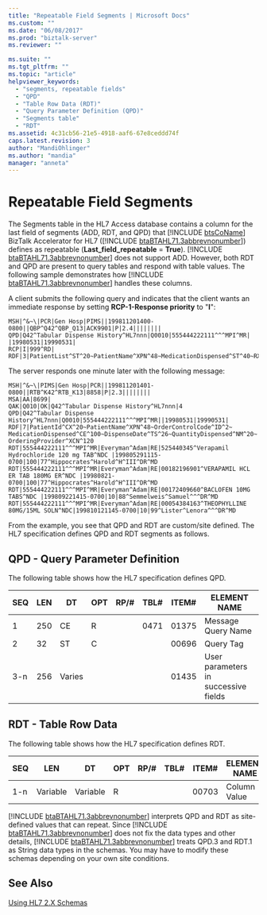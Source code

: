 ```yaml
---
title: "Repeatable Field Segments | Microsoft Docs"
ms.custom: ""
ms.date: "06/08/2017"
ms.prod: "biztalk-server"
ms.reviewer: ""

ms.suite: ""
ms.tgt_pltfrm: ""
ms.topic: "article"
helpviewer_keywords: 
  - "segments, repeatable fields"
  - "QPD"
  - "Table Row Data (RDT)"
  - "Query Parameter Definition (QPD)"
  - "Segments table"
  - "RDT"
ms.assetid: 4c31cb56-21e5-4918-aaf6-67e8ceddd74f
caps.latest.revision: 3
author: "MandiOhlinger"
ms.author: "mandia"
manager: "anneta"
---
```

# Repeatable Field Segments
The Segments table in the HL7 Access database contains a column for the last field of segments (ADD, RDT, and QPD) that [!INCLUDE [btsCoName](../../includes/btsconame-md.md)] BizTalk Accelerator for HL7 ([!INCLUDE [btaBTAHL71.3abbrevnonumber](../../includes/btabtahl71-3abbrevnonumber-md.md)]) defines as repeatable (<strong>Last_field_repeatable</strong> = <strong>True</strong>). [!INCLUDE [btaBTAHL71.3abbrevnonumber](../../includes/btabtahl71-3abbrevnonumber-md.md)] does not support ADD. However, both RDT and QPD are present to query tables and respond with table values. The following sample demonstrates how [!INCLUDE [btaBTAHL71.3abbrevnonumber](../../includes/btabtahl71-3abbrevnonumber-md.md)] handles these columns.  
  
 A client submits the following query and indicates that the client wants an immediate response by setting **RCP-1-Response priority** to "**I**":  
  
```  
MSH|^&~\|PCR|Gen Hosp|PIMS||199811201400-0800||QBP^Q42^QBP_Q13|ACK9901|P|2.4||||||||  
QPD|Q42^Tabular Dispense History^HL7nnn|Q0010|555444222111^^^MPI^MR| |19980531|19990531|  
RCP|I|999^RD|  
RDF|3|PatientList^ST^20~PatientName^XPN^48~MedicationDispensed^ST^40~RXD.3^TS^26  
```  
  
 The server responds one minute later with the following message:  
  
```  
MSH|^&~\|PIMS|Gen Hosp|PCR||199811201401-0800||RTB^K42^RTB_K13|8858|P|2.3||||||||  
MSA|AA|8699|  
QAK|Q010|OK|Q42^Tabular Dispense History^HL7nnn|4  
QPD|Q42^Tabular Dispense History^HL7nnn|Q0010|555444222111^^^MPI^MR||19980531|19990531|  
RDF|7|PatientId^CX^20~PatientName^XPN^48~OrderControlCode^ID^2~ MedicationDispensed^CE^100~DispenseDate^TS^26~QuantityDispensed^NM^20~ OrderingProvider^XCN^120  
RDT|555444222111^^^MPI^MR|Everyman^Adam|RE|525440345^Verapamil Hydrochloride 120 mg TAB^NDC |199805291115-0700|100|77^Hippocrates^Harold^H^III^DR^MD  
RDT|555444222111^^^MPI^MR|Everyman^Adam|RE|00182196901^VERAPAMIL HCL ER TAB 180MG ER^NDC |19980821-0700|100|77^Hippocrates^Harold^H^III^DR^MD  
RDT|555444222111^^^MPI^MR|Everyman^Adam|RE|00172409660^BACLOFEN 10MG TABS^NDC |199809221415-0700|10|88^Semmelweis^Samuel^^^DR^MD  
RDT|555444222111^^^MPI^MR|Everyman^Adam|RE|00054384163^THEOPHYLLINE 80MG/15ML SOLN^NDC|199810121145-0700|10|99^Lister^Lenora^^^DR^MD  
```  
  
 From the example, you see that QPD and RDT are custom/site defined. The HL7 specification defines QPD and RDT segments as follows.  
  
## QPD - Query Parameter Definition  
 The following table shows how the HL7 specification defines QPD.  
  
|SEQ|LEN|DT|OPT|RP/#|TBL#|ITEM#|ELEMENT NAME|  
|---------|---------|--------|---------|------------|-----------|------------|------------------|  
|1|250|CE|R||0471|01375|Message Query Name|  
|2|32|ST|C|||00696|Query Tag|  
|3-n|256|Varies||||01435|User parameters in successive fields|  
  
## RDT - Table Row Data  
 The following table shows how the HL7 specification defines RDT.  
  
|SEQ|LEN|DT|OPT|RP/#|TBL#|ITEM#|ELEMENT NAME|  
|---------|---------|--------|---------|------------|-----------|------------|------------------|  
|1-n|Variable|Variable|R|||00703|Column Value|  
  
 [!INCLUDE [btaBTAHL71.3abbrevnonumber](../../includes/btabtahl71-3abbrevnonumber-md.md)] interprets QPD and RDT as site-defined values that can repeat. Since [!INCLUDE [btaBTAHL71.3abbrevnonumber](../../includes/btabtahl71-3abbrevnonumber-md.md)] does not fix the data types and other details, [!INCLUDE [btaBTAHL71.3abbrevnonumber](../../includes/btabtahl71-3abbrevnonumber-md.md)] treats QPD.3 and RDT.1 as String data types in the schemas. You may have to modify these schemas depending on your own site conditions.  
  
## See Also  
 [Using HL7 2.X Schemas](../../adapters-and-accelerators/accelerator-hl7/using-hl7-2-x-schemas.md)